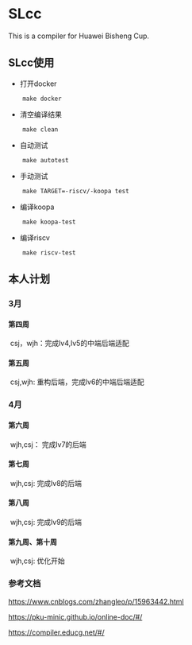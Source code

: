 # SLcc

This is a compiler for Huawei Bisheng Cup.

## SLcc使用

* 打开docker

```shell
    make docker
```

* 清空编译结果

```shell
    make clean
```

* 自动测试

```shell
    make autotest
```

* 手动测试

```shell
    make TARGET=-riscv/-koopa test
```

* 编译koopa

```shell
    make koopa-test
```

* 编译riscv

```shell
    make riscv-test
```

## 本人计划

### 3月 

#### 第四周

​	csj，wjh：完成lv4,lv5的中端后端适配

#### 第五周

​	csj,wjh: 重构后端，完成lv6的中端后端适配

### 4月 

#### 第六周

​	wjh,csj： 完成lv7的后端

#### 第七周

​	wjh,csj: 	完成lv8的后端

#### 第八周

​	wjh,csj: 	完成lv9的后端

#### 第九周、第十周

​	wjh,csj:	优化开始

### 参考文档

https://www.cnblogs.com/zhangleo/p/15963442.html

https://pku-minic.github.io/online-doc/#/

https://compiler.educg.net/#/











